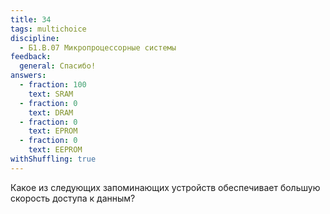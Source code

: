 ```yaml
---
title: 34
tags: multichoice
discipline:
  - Б1.В.07 Микропроцессорные системы
feedback:
  general: Спасибо!
answers:
  - fraction: 100
    text: SRAM
  - fraction: 0
    text: DRAM
  - fraction: 0
    text: EPROM
  - fraction: 0
    text: EEPROM
withShuffling: true
---
```


Какое из следующих запоминающих устройств обеспечивает большую скорость доступа к данным?